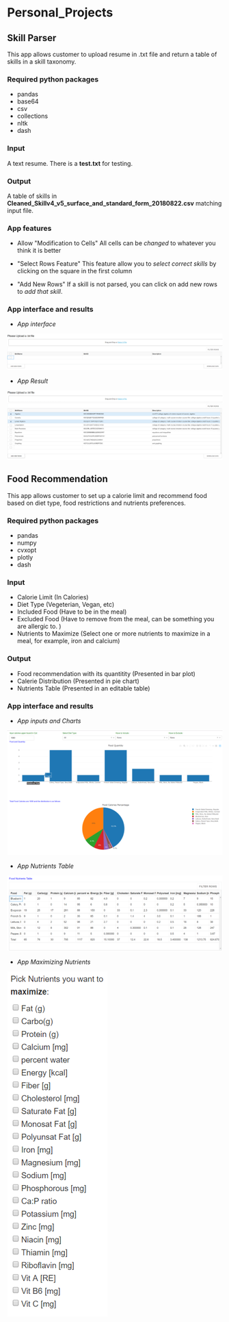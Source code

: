 # Personal_Projects

## Skill Parser
This app allows customer to upload resume in .txt file and return a table of skills in a skill taxonomy. 

### Required python packages
- pandas
- base64
- csv
- collections
- nltk
- dash

### Input
A text resume. There is a **test.txt** for testing.

### Output 
A table of skills in **Cleaned_Skillv4_v5_surface_and_standard_form_20180822.csv** matching input file.

### App features
- Allow "Modification to Cells"
  All cells can be *changed* to whatever you think it is better

- "Select Rows Feature"
   This feature allow you to *select correct skills* by clicking on the square in the first column

- "Add New Rows" 
   If a skill is not parsed, you can click on add new rows to *add that skill*. 

### App interface and results
- *App interface*

![alt text](Skill_Parser/Interface.PNG)

- *App Result*

![alt text](Skill_Parser/Parsed_Skills.PNG)



## Food Recommendation
This app allows customer to set up a calorie limit and recommend food based on diet type, food restrictions and nutrients preferences.

### Required python packages
- pandas
- numpy
- cvxopt
- plotly
- dash

### Input
- Calorie Limit (In Calories)
- Diet Type (Vegeterian, Vegan, etc)
- Included Food (Have to be in the meal)
- Excluded Food (Have to remove from the meal, can be something you are allergic to. )
- Nutrients to Maximize (Select one or more nutrients to maximize in a meal, for example, iron and calcium)

### Output 
- Food recommendation with its quantitity (Presented in bar plot)
- Calerie Distribution (Presented in pie chart)
- Nutrients Table (Presented in an editable table)



### App interface and results
- *App inputs and Charts*

![alt text](Food_Recommendation/Interface.PNG)

- *App Nutrients Table*

![alt text](Food_Recommendation/Nutrients_Table.PNG)

- *App Maximizing Nutrients*

![alt text](Food_Recommendation/Maximize_Nutrients.PNG)

